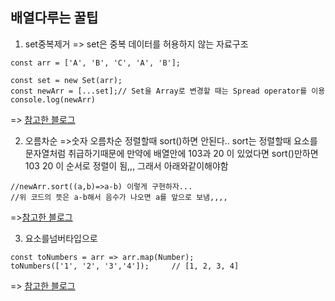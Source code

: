 배열다루는 꿀팁 
---
1. set중복제거
=> set은 중복 데이터를 허용하지 않는 자료구조 
```
const arr = ['A', 'B', 'C', 'A', 'B'];

const set = new Set(arr);
const newArr = [...set];// Set을 Array로 변경할 때는 Spread operator를 이용
console.log(newArr)
```
=> [참고한 블로그](https://codechacha.com/ko/javascript-remove-duplicates-in-array/) <br>

2. 오름차순
=>숫자 오름차순 정렬할때 sort()하면 안된다.. sort는 정렬할때 요소를 문자열처럼 취급하기때문에 만약에 
배열안에 103과 20 이 있었다면 sort()만하면 103 20 이 순서로 정렬이 됨,,, 그래서 아래와같이해야함
```
//newArr.sort((a,b)=>a-b) 이렇게 구현하자...
//위 코드의 뜻은 a-b해서 음수가 나오면 a를 앞으로 보냄,,,,
```
=>[참고한 블로그](https://celltong.tistory.com/entry/JavaScript-sort-%EB%A9%94%EC%86%8C%EB%93%9C%EB%A1%9C-%EB%B0%B0%EC%97%B4-%EC%A0%95%EB%A0%AC%ED%95%98%EA%B8%B0)

3. 요소를넘버타입으로
```
const toNumbers = arr => arr.map(Number);
toNumbers(['1', '2', '3','4']);     // [1, 2, 3, 4]
```
=> [참고한 블로그](https://ko.code-paper.com/javascript/examples-javascript-convert-an-array-of-strings-to-numbers)
